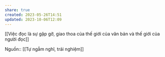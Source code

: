 ```yaml
---
share: true
created: 2023-05-26T14:51
updated: 2023-10-06T12:09
---
```

[[Việc đọc là sự gặp gỡ, giao thoa của thế giới của văn bản và thế giới của người đọc]]

Nguồn:: [[Tự ngẫm nghĩ, trải nghiệm]]
